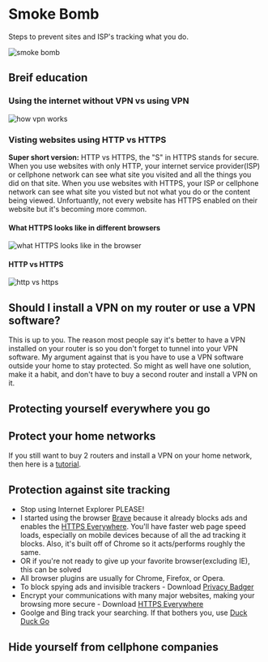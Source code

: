 # Smoke Bomb
Steps to prevent sites and ISP's tracking what you do.

![smoke bomb](http://i.imgur.com/ju7qV1c.gif)

## Breif education
### Using the internet without VPN vs using VPN
![how vpn works](https://gemaroprek.com/wp-content/uploads/2016/10/VPNdiagram.jpg)

### Visting websites using HTTP vs HTTPS
**Super short version:** HTTP vs HTTPS, the "S" in HTTPS stands for secure. When you use websites with only HTTP, your internet service provider(ISP) or cellphone network can see what site you visited and all the things you did on that site. When you use websites with HTTPS, your ISP or cellphone network can see what site you visted but not what you do or the content being viewed. Unfortuantly, not every website has HTTPS enabled on their website but it's becoming more common.

#### What HTTPS looks like in different browsers
![what HTTPS looks like in the browser](https://www.instantssl.com/images/https-browsers.png)

#### HTTP vs HTTPS
![http vs https](https://www.neovera.com/wp-content/uploads/2015/09/Screen-Shot-2015-09-08-at-10.40.38-AM.png)

## Should I install a VPN on my router or use a VPN software?
This is up to you. The reason most people say it's better to have a VPN installed on your router is so you don't forget to tunnel into your VPN software. My argument against that is you have to use a VPN software outside your home to stay protected.  So might as well have one solution, make it a habit, and don't have to buy a second router and install a VPN on it.

## Protecting yourself everywhere you go

## Protect your home networks
If you still want to buy 2 routers and install a VPN on your home network, then here is a [tutorial]( http://troypoint.com/install-vpn-router/). 

## Protection against site tracking
- Stop using Internet Explorer PLEASE!
- I started using the browser [Brave](https://brave.com/) because it already blocks ads and enables the [HTTPS Everywhere](https://www.eff.org/https-everywhere). You'll have faster web page speed loads, especially on mobile devices because of all the ad tracking it blocks. Also, it's built off of Chrome so it acts/performs roughly the same.
- OR if you're not ready to give up your favorite browser(excluding IE), this can be solved 
- All browser plugins are usually for Chrome, Firefox, or Opera.
- To block spying ads and invisible trackers - Download [Privacy Badger](https://www.eff.org/privacybadger)
- Encrypt your communications with many major websites, making your browsing more secure - Download [HTTPS Everywhere](https://www.eff.org/https-everywhere)
- Goolge and Bing track your searching. If that bothers you, use [Duck Duck Go](https://duckduckgo.com/)

## Hide yourself from cellphone companies
